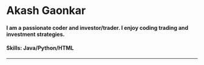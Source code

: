 # Akash Gaonkar
#### I am a passionate coder and investor/trader. I enjoy coding trading and investment strategies. 
#### Skills: Java/Python/HTML
---
